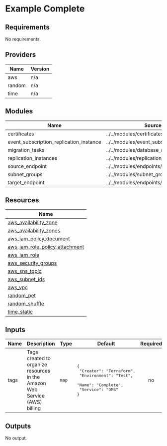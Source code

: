 # Example Complete

<!-- BEGINNING OF PRE-COMMIT-TERRAFORM DOCS HOOK -->
## Requirements

No requirements.

## Providers

| Name | Version |
|------|---------|
| aws | n/a |
| random | n/a |
| time | n/a |

## Modules

| Name | Source | Version |
|------|--------|---------|
| certificates | ../../modules/certificates/ |  |
| event_subscription_replication_instance | ../../modules/event_subscription/ |  |
| migration_tasks | ../../modules/database_migration_tasks/ |  |
| replication_instances | ../../modules/replication_instances/ |  |
| source_endpoint | ../../modules/endpoints/ |  |
| subnet_groups | ../../modules/subnet_groups/ |  |
| target_endpoint | ../../modules/endpoints/ |  |

## Resources

| Name |
|------|
| [aws_availability_zone](https://registry.terraform.io/providers/hashicorp/aws/latest/docs/data-sources/availability_zone) |
| [aws_availability_zones](https://registry.terraform.io/providers/hashicorp/aws/latest/docs/data-sources/availability_zones) |
| [aws_iam_policy_document](https://registry.terraform.io/providers/hashicorp/aws/latest/docs/data-sources/iam_policy_document) |
| [aws_iam_role_policy_attachment](https://registry.terraform.io/providers/hashicorp/aws/latest/docs/resources/iam_role_policy_attachment) |
| [aws_iam_role](https://registry.terraform.io/providers/hashicorp/aws/latest/docs/resources/iam_role) |
| [aws_security_groups](https://registry.terraform.io/providers/hashicorp/aws/latest/docs/data-sources/security_groups) |
| [aws_sns_topic](https://registry.terraform.io/providers/hashicorp/aws/latest/docs/resources/sns_topic) |
| [aws_subnet_ids](https://registry.terraform.io/providers/hashicorp/aws/latest/docs/data-sources/subnet_ids) |
| [aws_vpc](https://registry.terraform.io/providers/hashicorp/aws/latest/docs/data-sources/vpc) |
| [random_pet](https://registry.terraform.io/providers/hashicorp/random/latest/docs/resources/pet) |
| [random_shuffle](https://registry.terraform.io/providers/hashicorp/random/latest/docs/resources/shuffle) |
| [time_static](https://registry.terraform.io/providers/hashicorp/time/latest/docs/resources/static) |

## Inputs

| Name | Description | Type | Default | Required |
|------|-------------|------|---------|:--------:|
| tags | Tags created to organize resources in the Amazon Web Service (AWS) billing | `map` | <pre>{<br>  "Creator": "Terraform",<br>  "Environment": "Test",<br>  "Name": "Complete",<br>  "Service": "DMS"<br>}</pre> | no |

## Outputs

No output.
<!-- END OF PRE-COMMIT-TERRAFORM DOCS HOOK -->
